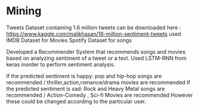 # Mining
Tweets Dataset containing 1.6 million tweets can be downloaded here :
https://www.kaggle.com/malikhasan/16-million-sentiment-tweets
used IMDB Dataset for Movies
Spotify Dataset for songs

Developed a Recommender System that recommends songs and movies based on analyzing sentiment of a tweet or a text. Used LSTM-RNN from keras inorder to perform sentiment analysis.

If the predicted sentiment is happy: pop and hip-hop songs are recommended / thriller,action,romance/drama movies are recommended
If the predicted sentiment is sad: Rock and Heavy Metal songs are recommended / Action-Comedy , Sci-fi Movies are recommended
However these could be changed according to the particular user.
